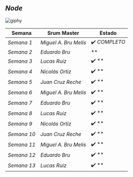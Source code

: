 ## *Node*
![giphy](https://github.com/CodeSystem2022/Kodifikades_Cuarto_Semestre/assets/81488933/da442b4e-bfa0-4cf2-8d58-f61a3fcd5cfb)

| Semana | Srum Master | Estado | 
| ---- | ---- | ---- |
| *Semana 1* | *Miguel A. Bru Melis* | ✔️ *COMPLETO* |
| *Semana 2* | *Eduardo Bru* |  ** |
| *Semana 3* | *Lucas Ruiz* | ✔️ ** |
| *Semana 4* | *Nicolás Ortiz* | ✔️ ** |
| *Semana 5* | *Juan Cruz Reche* | ✔️ ** |
| *Semana 6* | *Miguel A. Bru Melis* | ✔️ ** |
| *Semana 7* | *Eduardo Bru* | ✔️ ** |
| *Semana 8* | *Lucas Ruiz* | ✔️ ** |
| *Semana 9* | *Nicolás Ortiz* | ✔️ ** |
| *Semana 10* | *Juan Cruz Reche* | ✔️ ** |
| *Semana 11* | *Miguel A. Bru Melis* | ✔️ ** |
| *Semana 12* | *Eduardo Bru* | ✔️ ** |
| *Semana 13* | *Lucas Ruiz* | ✔️ ** |
